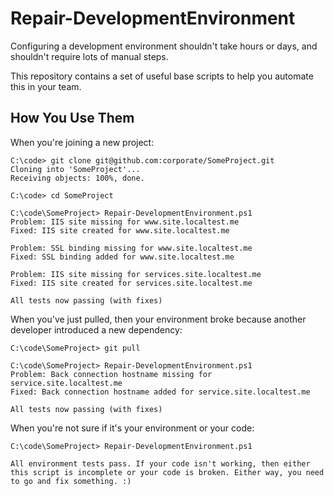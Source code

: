 # Repair-DevelopmentEnvironment

Configuring a development environment shouldn't take hours or days, and shouldn't require lots of manual steps.

This repository contains a set of useful base scripts to help you automate this in your team.

## How You Use Them

When you're joining a new project:

    C:\code> git clone git@github.com:corporate/SomeProject.git
    Cloning into 'SomeProject'...
    Receiving objects: 100%, done.
    
    C:\code> cd SomeProject
    
    C:\code\SomeProject> Repair-DevelopmentEnvironment.ps1
    Problem: IIS site missing for www.site.localtest.me
    Fixed: IIS site created for www.site.localtest.me
    
    Problem: SSL binding missing for www.site.localtest.me
    Fixed: SSL binding added for www.site.localtest.me
    
    Problem: IIS site missing for services.site.localtest.me
    Fixed: IIS site created for services.site.localtest.me
    
    All tests now passing (with fixes)
    
When you've just pulled, then your environment broke because another developer introduced a new dependency:

    C:\code\SomeProject> git pull
    
    C:\code\SomeProject> Repair-DevelopmentEnvironment.ps1
    Problem: Back connection hostname missing for service.site.localtest.me
    Fixed: Back connection hostname added for service.site.localtest.me
    
    All tests now passing (with fixes)

When you're not sure if it's your environment or your code:

    C:\code\SomeProject> Repair-DevelopmentEnvironment.ps1
    
    All environment tests pass. If your code isn't working, then either this script is incomplete or your code is broken. Either way, you need to go and fix something. :)
